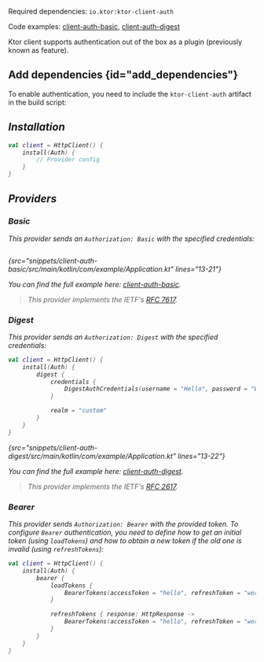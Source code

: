 [//]: # (title: Auth)

<include src="lib.xml" include-id="outdated_warning"/>

<microformat>
<p>
Required dependencies: <code>io.ktor:ktor-client-auth</code>
</p>
<p>
Code examples: 
<a href="https://github.com/ktorio/ktor-documentation/tree/main/codeSnippets/snippets/client-auth-basic">client-auth-basic</a>, 
<a href="https://github.com/ktorio/ktor-documentation/tree/main/codeSnippets/snippets/client-auth-digest">client-auth-digest</a>
</p>
</microformat>

Ktor client supports authentication out of the box as a plugin (previously known as feature).

## Add dependencies {id="add_dependencies"}

To enable authentication, you need to include the `ktor-client-auth` artifact in the build script:

<var name="artifact_name" value="ktor-client-auth"/>
<include src="lib.xml" include-id="add_ktor_artifact"/>

## Installation

```kotlin
val client = HttpClient() {
    install(Auth) {
        // Provider config
    }
}
```

## Providers

### Basic

This provider sends an `Authorization: Basic` with the specified credentials:

```kotlin
```
{src="snippets/client-auth-basic/src/main/kotlin/com/example/Application.kt" lines="13-21"}

You can find the full example here: [client-auth-basic](https://github.com/ktorio/ktor-documentation/tree/main/codeSnippets/snippets/client-auth-basic).

> This provider implements the IETF's [RFC 7617](https://tools.ietf.org/html/rfc7617).

### Digest

This provider sends an `Authorization: Digest` with the specified credentials:

```kotlin
val client = HttpClient() {
    install(Auth) {
        digest {
            credentials {
                DigestAuthCredentials(username = "Hello", password = "World!")
            }

            realm = "custom"
        }
    }
}
```
{src="snippets/client-auth-digest/src/main/kotlin/com/example/Application.kt" lines="13-22"}

You can find the full example here: [client-auth-digest](https://github.com/ktorio/ktor-documentation/tree/main/codeSnippets/snippets/client-auth-digest).

> This provider implements the IETF's [RFC 2617](https://tools.ietf.org/html/rfc2617).

### Bearer

This provider sends `Authorization: Bearer` with the provided token. To configure `Bearer` authentication, you need to
define how to get an initial token (using `loadTokens`) and how to obtain a new token if the old one is invalid (using `refreshTokens`):

```kotlin
val client = HttpClient() {
    install(Auth) {
        bearer {
            loadTokens {
                BearerTokens(accessToken = "hello", refreshToken = "world")
            }

            refreshTokens { response: HttpResponse ->
                BearerTokens(accessToken = "hello", refreshToken = "world")
            }
        }
    }
}
```
